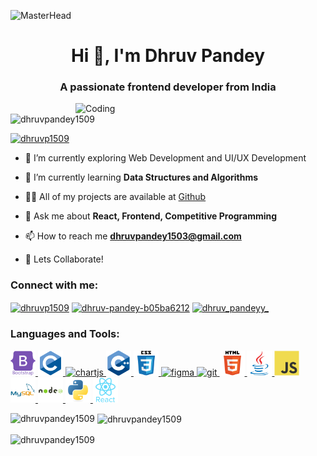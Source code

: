 ![MasterHead](https://devpunch.com/img/Dev-At-Work-Gif.jpg)
<h1 align="center">Hi 👋, I'm Dhruv Pandey</h1>
<h3 align="center">A passionate frontend developer from India</h3>
<img align="right" alt="Coding" width="400" src="https://miro.medium.com/max/1360/1*IRGHmiGsa16stedQvIaZfw.gif">

<p align="left"> <img src="https://komarev.com/ghpvc/?username=dhruvpandey1509&label=Profile%20views&color=0e75b6&style=flat" alt="dhruvpandey1509" /> </p>

<p align="left"> <a href="https://twitter.com/dhruvp1509" target="blank"><img src="https://img.shields.io/twitter/follow/dhruvp1509?logo=twitter&style=for-the-badge" alt="dhruvp1509" /></a> </p>

- 🔭 I’m currently exploring Web Development and UI/UX Development

- 🌱 I’m currently learning **Data Structures and Algorithms**

- 👨‍💻 All of my projects are available at <a href="https://github.com/DhruvPandey1509">Github</a> 

- 💬 Ask me about **React, Frontend, Competitive Programming**

- 📫 How to reach me **dhruvpandey1503@gmail.com**

- 🤝 Lets Collaborate!

<h3 align="left">Connect with me:</h3>
<p align="left">
<a href="https://twitter.com/dhruvp1509" target="blank"><img align="center" src="https://raw.githubusercontent.com/rahuldkjain/github-profile-readme-generator/master/src/images/icons/Social/twitter.svg" alt="dhruvp1509" height="30" width="40" /></a>
<a href="https://linkedin.com/in/dhruv-pandey-b05ba6212" target="blank"><img align="center" src="https://raw.githubusercontent.com/rahuldkjain/github-profile-readme-generator/master/src/images/icons/Social/linked-in-alt.svg" alt="dhruv-pandey-b05ba6212" height="30" width="40" /></a>
<a href="https://instagram.com/dhruv_pandeyy_" target="blank"><img align="center" src="https://raw.githubusercontent.com/rahuldkjain/github-profile-readme-generator/master/src/images/icons/Social/instagram.svg" alt="dhruv_pandeyy_" height="30" width="40" /></a>
</p>

<h3 align="left">Languages and Tools:</h3>
<p align="left"> <a href="https://getbootstrap.com" target="_blank" rel="noreferrer"> <img src="https://raw.githubusercontent.com/devicons/devicon/master/icons/bootstrap/bootstrap-plain-wordmark.svg" alt="bootstrap" width="40" height="40"/> </a> <a href="https://www.cprogramming.com/" target="_blank" rel="noreferrer"> <img src="https://raw.githubusercontent.com/devicons/devicon/master/icons/c/c-original.svg" alt="c" width="40" height="40"/> </a> <a href="https://www.chartjs.org" target="_blank" rel="noreferrer"> <img src="https://www.chartjs.org/media/logo-title.svg" alt="chartjs" width="40" height="40"/> </a> <a href="https://www.w3schools.com/cpp/" target="_blank" rel="noreferrer"> <img src="https://raw.githubusercontent.com/devicons/devicon/master/icons/cplusplus/cplusplus-original.svg" alt="cplusplus" width="40" height="40"/> </a> <a href="https://www.w3schools.com/css/" target="_blank" rel="noreferrer"> <img src="https://raw.githubusercontent.com/devicons/devicon/master/icons/css3/css3-original-wordmark.svg" alt="css3" width="40" height="40"/> </a> <a href="https://www.figma.com/" target="_blank" rel="noreferrer"> <img src="https://www.vectorlogo.zone/logos/figma/figma-icon.svg" alt="figma" width="40" height="40"/> </a> <a href="https://git-scm.com/" target="_blank" rel="noreferrer"> <img src="https://www.vectorlogo.zone/logos/git-scm/git-scm-icon.svg" alt="git" width="40" height="40"/> </a> <a href="https://www.w3.org/html/" target="_blank" rel="noreferrer"> <img src="https://raw.githubusercontent.com/devicons/devicon/master/icons/html5/html5-original-wordmark.svg" alt="html5" width="40" height="40"/> </a> <a href="https://www.java.com" target="_blank" rel="noreferrer"> <img src="https://raw.githubusercontent.com/devicons/devicon/master/icons/java/java-original.svg" alt="java" width="40" height="40"/> </a> <a href="https://developer.mozilla.org/en-US/docs/Web/JavaScript" target="_blank" rel="noreferrer"> <img src="https://raw.githubusercontent.com/devicons/devicon/master/icons/javascript/javascript-original.svg" alt="javascript" width="40" height="40"/> </a> <a href="https://www.mysql.com/" target="_blank" rel="noreferrer"> <img src="https://raw.githubusercontent.com/devicons/devicon/master/icons/mysql/mysql-original-wordmark.svg" alt="mysql" width="40" height="40"/> </a> <a href="https://nodejs.org" target="_blank" rel="noreferrer"> <img src="https://raw.githubusercontent.com/devicons/devicon/master/icons/nodejs/nodejs-original-wordmark.svg" alt="nodejs" width="40" height="40"/> </a> <a href="https://www.python.org" target="_blank" rel="noreferrer"> <img src="https://raw.githubusercontent.com/devicons/devicon/master/icons/python/python-original.svg" alt="python" width="40" height="40"/> </a> <a href="https://reactjs.org/" target="_blank" rel="noreferrer"> <img src="https://raw.githubusercontent.com/devicons/devicon/master/icons/react/react-original-wordmark.svg" alt="react" width="40" height="40"/> </a> </p>

<p><img align="left" src="https://github-readme-stats.vercel.app/api/top-langs?username=dhruvpandey1509&show_icons=true&locale=en&layout=compact" alt="dhruvpandey1509" /></p>

<p>&nbsp;<img align="center" src="https://github-readme-stats.vercel.app/api?username=dhruvpandey1509&show_icons=true&locale=en" alt="dhruvpandey1509" /></p>

<p><img align="center" src="https://github-readme-streak-stats.herokuapp.com/?user=dhruvpandey1509&" alt="dhruvpandey1509" /></p>
